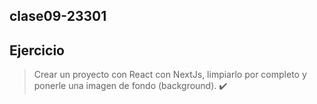 ## **clase09-23301**


## Ejercicio


> Crear un proyecto con React con NextJs, limpiarlo por completo y ponerle una imagen de fondo (background).  ✔️